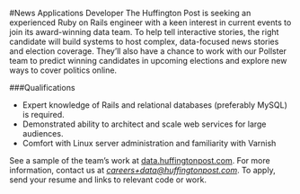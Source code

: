 #News Applications Developer
The Huffington Post is seeking an experienced Ruby on Rails engineer with a keen
interest in current events to join its award-winning data team. 
To help tell interactive stories, the right candidate will build systems to host 
complex, data-focused news stories and election coverage. They’ll also have a 
chance to work with our Pollster team to predict winning candidates in upcoming 
elections and explore new ways to cover politics online.

###Qualifications
* Expert knowledge of Rails and relational databases (preferably MySQL) is required.
* Demonstrated ability to architect and scale web services for large audiences. 
* Comfort with Linux server administration and familiarity with Varnish

See a sample of the team’s work at [data.huffingtonpost.com](http://data.huffingtonpost.com). For more information, contact us at *careers+data@huffingtonpost.com*. To apply, send your resume and links to relevant code or work.
